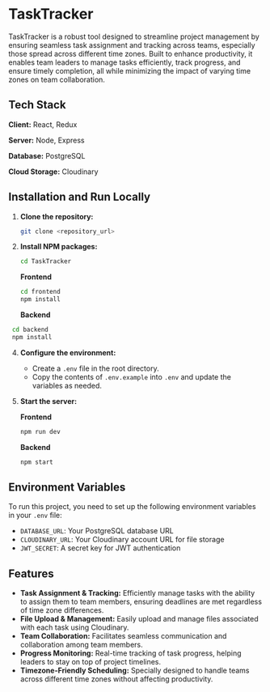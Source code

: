 # TaskTracker

TaskTracker is a robust tool designed to streamline project management by ensuring seamless task assignment and tracking across teams, especially those spread across different time zones. Built to enhance productivity, it enables team leaders to manage tasks efficiently, track progress, and ensure timely completion, all while minimizing the impact of varying time zones on team collaboration.

## Tech Stack

**Client:** React, Redux

**Server:** Node, Express

**Database:** PostgreSQL

**Cloud Storage:** Cloudinary

## Installation and Run Locally

1. **Clone the repository:**
    ```bash
    git clone <repository_url>
    ```

2. **Install NPM packages:**
    ```bash
    cd TaskTracker
    ```
    **Frontend**
   ```bash
   cd frontend
   npm install
   ```
   **Backend**
  ```bash
   cd backend
   npm install
   ```

4. **Configure the environment:**
   - Create a `.env` file in the root directory.
   - Copy the contents of `.env.example` into `.env` and update the variables as needed.

5. **Start the server:**

   **Frontend**
    ```bash
    npm run dev
    ```
   **Backend**
   ```bash
   npm start
   ```

## Environment Variables

To run this project, you need to set up the following environment variables in your `.env` file:

- `DATABASE_URL`: Your PostgreSQL database URL
- `CLOUDINARY_URL`: Your Cloudinary account URL for file storage
- `JWT_SECRET`: A secret key for JWT authentication

## Features

- **Task Assignment & Tracking:** Efficiently manage tasks with the ability to assign them to team members, ensuring deadlines are met regardless of time zone differences.
- **File Upload & Management:** Easily upload and manage files associated with each task using Cloudinary.
- **Team Collaboration:** Facilitates seamless communication and collaboration among team members.
- **Progress Monitoring:** Real-time tracking of task progress, helping leaders to stay on top of project timelines.
- **Timezone-Friendly Scheduling:** Specially designed to handle teams across different time zones without affecting productivity.
